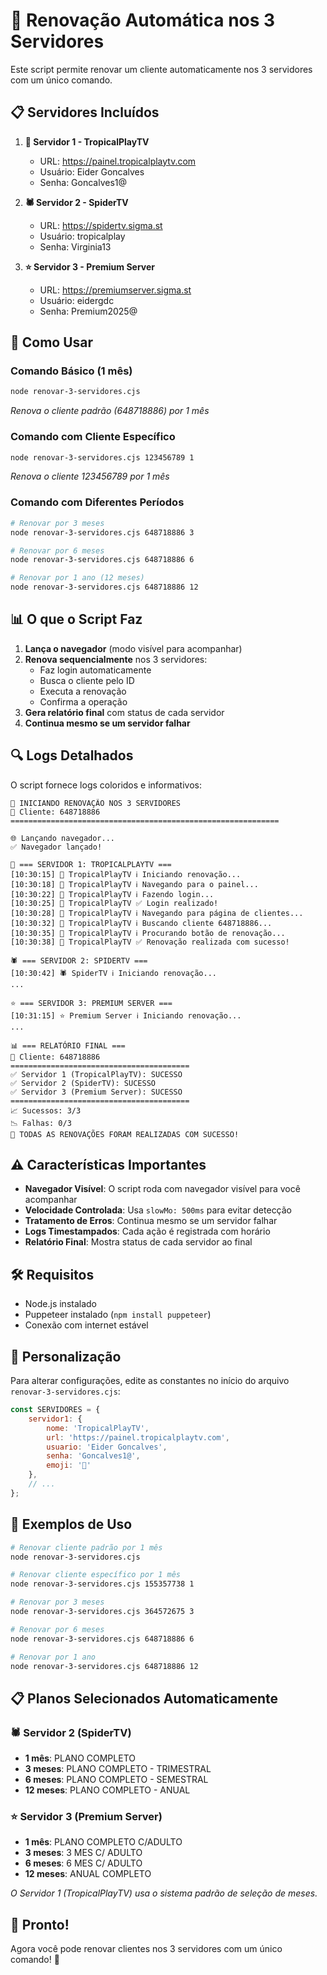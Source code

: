# 🚀 Renovação Automática nos 3 Servidores

Este script permite renovar um cliente automaticamente nos 3 servidores com um único comando.

## 📋 Servidores Incluídos

1. **🌴 Servidor 1 - TropicalPlayTV**
   - URL: https://painel.tropicalplaytv.com
   - Usuário: Eider Goncalves
   - Senha: Goncalves1@

2. **🕷️ Servidor 2 - SpiderTV**
   - URL: https://spidertv.sigma.st
   - Usuário: tropicalplay
   - Senha: Virginia13

3. **⭐ Servidor 3 - Premium Server**
   - URL: https://premiumserver.sigma.st
   - Usuário: eidergdc
   - Senha: Premium2025@

## 🎯 Como Usar

### Comando Básico (1 mês)
```bash
node renovar-3-servidores.cjs
```
*Renova o cliente padrão (648718886) por 1 mês*

### Comando com Cliente Específico
```bash
node renovar-3-servidores.cjs 123456789 1
```
*Renova o cliente 123456789 por 1 mês*

### Comando com Diferentes Períodos
```bash
# Renovar por 3 meses
node renovar-3-servidores.cjs 648718886 3

# Renovar por 6 meses
node renovar-3-servidores.cjs 648718886 6

# Renovar por 1 ano (12 meses)
node renovar-3-servidores.cjs 648718886 12
```

## 📊 O que o Script Faz

1. **Lança o navegador** (modo visível para acompanhar)
2. **Renova sequencialmente** nos 3 servidores:
   - Faz login automaticamente
   - Busca o cliente pelo ID
   - Executa a renovação
   - Confirma a operação
3. **Gera relatório final** com status de cada servidor
4. **Continua mesmo se um servidor falhar**

## 🔍 Logs Detalhados

O script fornece logs coloridos e informativos:

```
🚀 INICIANDO RENOVAÇÃO NOS 3 SERVIDORES
🎯 Cliente: 648718886
============================================================

🌐 Lançando navegador...
✅ Navegador lançado!

🌴 === SERVIDOR 1: TROPICALPLAYTV ===
[10:30:15] 🌴 TropicalPlayTV ℹ️ Iniciando renovação...
[10:30:18] 🌴 TropicalPlayTV ℹ️ Navegando para o painel...
[10:30:22] 🌴 TropicalPlayTV ℹ️ Fazendo login...
[10:30:25] 🌴 TropicalPlayTV ✅ Login realizado!
[10:30:28] 🌴 TropicalPlayTV ℹ️ Navegando para página de clientes...
[10:30:32] 🌴 TropicalPlayTV ℹ️ Buscando cliente 648718886...
[10:30:35] 🌴 TropicalPlayTV ℹ️ Procurando botão de renovação...
[10:30:38] 🌴 TropicalPlayTV ✅ Renovação realizada com sucesso!

🕷️ === SERVIDOR 2: SPIDERTV ===
[10:30:42] 🕷️ SpiderTV ℹ️ Iniciando renovação...
...

⭐ === SERVIDOR 3: PREMIUM SERVER ===
[10:31:15] ⭐ Premium Server ℹ️ Iniciando renovação...
...

📊 === RELATÓRIO FINAL ===
🎯 Cliente: 648718886
========================================
✅ Servidor 1 (TropicalPlayTV): SUCESSO
✅ Servidor 2 (SpiderTV): SUCESSO
✅ Servidor 3 (Premium Server): SUCESSO
========================================
📈 Sucessos: 3/3
📉 Falhas: 0/3
🎉 TODAS AS RENOVAÇÕES FORAM REALIZADAS COM SUCESSO!
```

## ⚠️ Características Importantes

- **Navegador Visível**: O script roda com navegador visível para você acompanhar
- **Velocidade Controlada**: Usa `slowMo: 500ms` para evitar detecção
- **Tratamento de Erros**: Continua mesmo se um servidor falhar
- **Logs Timestampados**: Cada ação é registrada com horário
- **Relatório Final**: Mostra status de cada servidor ao final

## 🛠️ Requisitos

- Node.js instalado
- Puppeteer instalado (`npm install puppeteer`)
- Conexão com internet estável

## 🔧 Personalização

Para alterar configurações, edite as constantes no início do arquivo `renovar-3-servidores.cjs`:

```javascript
const SERVIDORES = {
    servidor1: {
        nome: 'TropicalPlayTV',
        url: 'https://painel.tropicalplaytv.com',
        usuario: 'Eider Goncalves',
        senha: 'Goncalves1@',
        emoji: '🌴'
    },
    // ...
};
```

## 📝 Exemplos de Uso

```bash
# Renovar cliente padrão por 1 mês
node renovar-3-servidores.cjs

# Renovar cliente específico por 1 mês
node renovar-3-servidores.cjs 155357738 1

# Renovar por 3 meses
node renovar-3-servidores.cjs 364572675 3

# Renovar por 6 meses
node renovar-3-servidores.cjs 648718886 6

# Renovar por 1 ano
node renovar-3-servidores.cjs 648718886 12
```

## 📋 Planos Selecionados Automaticamente

### 🕷️ Servidor 2 (SpiderTV)
- **1 mês**: PLANO COMPLETO
- **3 meses**: PLANO COMPLETO - TRIMESTRAL
- **6 meses**: PLANO COMPLETO - SEMESTRAL
- **12 meses**: PLANO COMPLETO - ANUAL

### ⭐ Servidor 3 (Premium Server)
- **1 mês**: PLANO COMPLETO C/ADULTO
- **3 meses**: 3 MES C/ ADULTO
- **6 meses**: 6 MES C/ ADULTO
- **12 meses**: ANUAL COMPLETO

*O Servidor 1 (TropicalPlayTV) usa o sistema padrão de seleção de meses.*

## 🎉 Pronto!

Agora você pode renovar clientes nos 3 servidores com um único comando! 🚀
